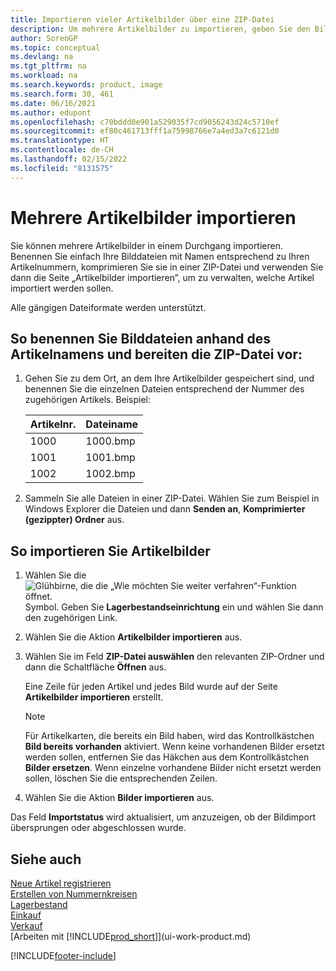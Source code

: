 ```yaml
---
title: Importieren vieler Artikelbilder über eine ZIP-Datei
description: Um mehrere Artikelbilder zu importieren, geben Sie den Bilddateien Namen, die den Artikelnummern entsprechen, komprimieren Sie sie in eine ZIP-Datei und verwenden Sie die Seite Artikelbilder importieren.
author: SorenGP
ms.topic: conceptual
ms.devlang: na
ms.tgt_pltfrm: na
ms.workload: na
ms.search.keywords: product, image
ms.search.form: 30, 461
ms.date: 06/16/2021
ms.author: edupont
ms.openlocfilehash: c70bddd0e901a529035f7cd9056243d24c5710ef
ms.sourcegitcommit: ef80c461713fff1a75998766e7a4ed3a7c6121d0
ms.translationtype: HT
ms.contentlocale: de-CH
ms.lasthandoff: 02/15/2022
ms.locfileid: "8131575"
---
```

# <a name="import-multiple-item-pictures"></a>Mehrere Artikelbilder importieren
Sie können mehrere Artikelbilder in einem Durchgang importieren. Benennen Sie einfach Ihre Bilddateien mit Namen entsprechend zu Ihren Artikelnummern, komprimieren Sie sie in einer ZIP-Datei und verwenden Sie dann die Seite „Artikelbilder importieren”, um zu verwalten, welche Artikel importiert werden sollen.

Alle gängigen Dateiformate werden unterstützt.

## <a name="to-name-picture-files-by-the-item-names-and-prepare-the-zip-file"></a>So benennen Sie Bilddateien anhand des Artikelnamens und bereiten die ZIP-Datei vor:
1. Gehen Sie zu dem Ort, an dem Ihre Artikelbilder gespeichert sind, und benennen Sie die einzelnen Dateien entsprechend der Nummer des zugehörigen Artikels. Beispiel:

    |Artikelnr.|Dateiname|
    |-|-|
    |1000|1000.bmp|
    |1001|1001.bmp|
    |1002|1002.bmp|

2. Sammeln Sie alle Dateien in einer ZIP-Datei. Wählen Sie zum Beispiel in Windows Explorer die Dateien und dann **Senden an**, **Komprimierter (gezippter) Ordner** aus.     

## <a name="to-import-item-pictures"></a>So importieren Sie Artikelbilder
1. Wählen Sie die ![Glühbirne, die die „Wie möchten Sie weiter verfahren“-Funktion öffnet.](media/ui-search/search_small.png "Tell Me-Funktion") Symbol. Geben Sie **Lagerbestandseinrichtung** ein und wählen Sie dann den zugehörigen Link.
2. Wählen Sie die Aktion **Artikelbilder importieren** aus.
3. Wählen Sie im Feld **ZIP-Datei auswählen** den relevanten ZIP-Ordner und dann die Schaltfläche **Öffnen** aus.

    Eine Zeile für jeden Artikel und jedes Bild wurde auf der Seite **Artikelbilder importieren** erstellt.

    > [!NOTE]
    > Für Artikelkarten, die bereits ein Bild haben, wird das Kontrollkästchen **Bild bereits vorhanden** aktiviert. Wenn keine vorhandenen Bilder ersetzt werden sollen, entfernen Sie das Häkchen aus dem Kontrollkästchen **Bilder ersetzen**. Wenn einzelne vorhandene Bilder nicht ersetzt werden sollen, löschen Sie die entsprechenden Zeilen.

3. Wählen Sie die Aktion **Bilder importieren** aus.

Das Feld **Importstatus** wird aktualisiert, um anzuzeigen, ob der Bildimport übersprungen oder abgeschlossen wurde.       

## <a name="see-also"></a>Siehe auch
[Neue Artikel registrieren](inventory-how-register-new-items.md)  
[Erstellen von Nummernkreisen](ui-create-number-series.md)  
[Lagerbestand](inventory-manage-inventory.md)  
[Einkauf](purchasing-manage-purchasing.md)  
[Verkauf](sales-manage-sales.md)  
[Arbeiten mit [!INCLUDE[prod_short](includes/prod_short.md)]](ui-work-product.md)


[!INCLUDE[footer-include](includes/footer-banner.md)]